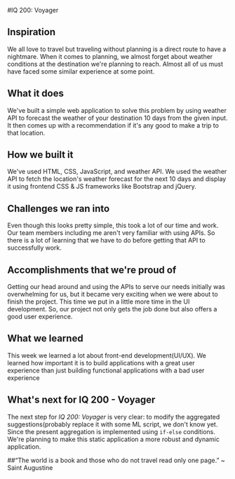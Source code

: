 #IQ 200: Voyager

## Inspiration
We all love to travel but traveling without planning is a direct route to have a nightmare. When it comes to planning, we almost forget about weather conditions at the destination we're planning to reach. Almost all of us must have faced some similar experience at some point. 

## What it does
We've built a simple web application to solve this problem by using weather API to forecast the weather of your destination 10 days from the given input. It then comes up with a recommendation if it's any good to make a trip to that location.

## How we built it
We've used HTML, CSS, JavaScript, and weather API. We used the weather API to fetch the location's weather forecast for the next 10 days and display it using frontend CSS & JS frameworks like Bootstrap and jQuery.

## Challenges we ran into
Even though this looks pretty simple, this took a lot of our time and work. Our team members including me aren't very familiar with using APIs. So there is a lot of learning that we have to do before getting that API to successfully work.

## Accomplishments that we're proud of
Getting our head around and using the APIs to serve our needs initially was overwhelming for us, but it became very exciting when we were about to finish the project. This time we put in a little more time in the UI development. So, our project not only gets the job done but also offers a good user experience.

## What we learned
This week we learned a lot about front-end development(UI/UX). We learned how important it is to build applications with a great user experience than just building functional applications with a bad user experience

## What's next for IQ 200 - Voyager
The next step for _IQ 200: Voyager_ is very clear: to modify the aggregated suggestions(probably replace it with some ML script, we don't know yet. Since the present aggregation is implemented using ``` if-else ``` conditions. We're planning to make this static application a more robust and dynamic application.

##“The world is a book and those who do not travel read only one page.” ~ Saint Augustine
